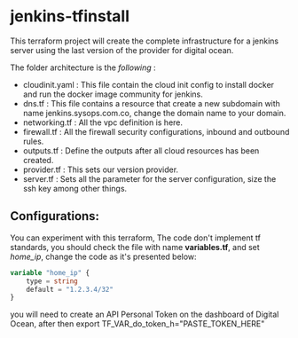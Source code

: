 # jenkins-tfinstall

This terraform project will create the complete infrastructure  for a jenkins server using the last version of the provider for digital ocean. 

The folder architecture is the _following_ : 

* cloudinit.yaml : This file contain the cloud init config to install docker and run the docker image community for jenkins.
* dns.tf :  This file contains a resource that create a new subdomain with name jenkins.sysops.com.co, change the domain name to your domain.
* networking.tf : All the vpc definition is here.
* firewall.tf : All the firewall security configurations, inbound and outbound rules.
* outputs.tf : Define the outputs after all cloud resources has been created.
* provider.tf : This sets our version provider.
* server.tf  : Sets all the parameter for the server configuration, size the ssh key among other things.

## Configurations: 

You can experiment with this terraform, The code don't implement tf standards, you should check the file with name **variables.tf**, and set  _home_ip_, change the code as it's presented below: 

```tf
variable "home_ip" {
    type = string
    default = "1.2.3.4/32"
}
```

you will need to create an API Personal Token on the dashboard of Digital Ocean, after then 
export TF_VAR_do_token_h="PASTE_TOKEN_HERE"

